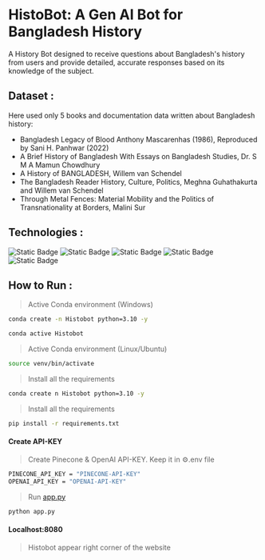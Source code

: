 # HistoBot: A Gen AI Bot for Bangladesh History 

A History Bot designed to receive questions about Bangladesh's history from users and provide detailed, accurate responses based on its knowledge of the subject.

## Dataset : 
Here used only 5 books and documentation data written about Bangladesh history:
- Bangladesh Legacy of Blood Anthony Mascarenhas (1986), Reproduced by Sani H. Panhwar (2022)
- A Brief History of Bangladesh With Essays on Bangladesh Studies, Dr. S M A Mamun Chowdhury
- A History of BANGLADESH, Willem van Schendel
- The Bangladesh Reader History, Culture, Politics, Meghna Guhathakurta and Willem van Schendel
- Through Metal Fences: Material Mobility and the Politics of Transnationality at Borders, Malini Sur

## Technologies : 

![Static Badge](https://img.shields.io/badge/huggingface%20-white?style=for-the-badge&logo=huggingface&logoColor=%23FFD21E&labelColor=black&color=black) 
![Static Badge](https://img.shields.io/badge/openai%20-white?style=for-the-badge&logo=openai&logoColor=%23412991&labelColor=black&color=black) 
![Static Badge](https://img.shields.io/badge/langchain%20-white?style=for-the-badge&logo=langchain&logoColor=%231C3C3C&labelColor=black&color=black) 
![Static Badge](https://img.shields.io/badge/pinecone%20-white?style=for-the-badge&labelColor=black&color=black) 
![Static Badge](https://img.shields.io/badge/flask%20-white?style=for-the-badge&logo=flask&logoColor=white&labelColor=black&color=black) 

## How to Run : 

>  Active Conda environment (Windows)
```bash
conda create -n Histobot python=3.10 -y
```
```bash
conda active Histobot
```
>  Active Conda environment (Linux/Ubuntu)
```bash
source venv/bin/activate
```
>  Install all the requirements 
```bash
conda create n Histobot python=3.10 -y
```
>  Install all the requirements 
```bash
pip install -r requirements.txt
```

#### Create API-KEY
>  Create Pinecone & OpenAI API-KEY. Keep it in ⚙️.env file 
```bash
PINECONE_API_KEY = "PINECONE-API-KEY"
OPENAI_API_KEY = "OPENAI-API-KEY"
```

>  Run [app.py](app.py)
```bash
python app.py
```

#### Localhost:8080
>  Histobot appear right corner of the website
 





